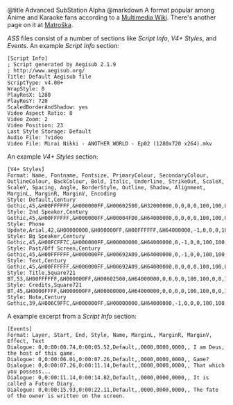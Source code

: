 @title		Advanced SubStation Alpha
@markdown
A format popular among Anime and Karaoke fans according to a
[Multimedia Wiki](https://wiki.multimedia.cx/index.php?title=SubStation_Alpha).
There's another page on it at
[Matro&scaron;ka](https://www.matroska.org/technical/subtitles.html#ssaass-subtitles).

*ASS* files consist of a number of sections like *Script Info*,
*V4+ Styles*, and *Events*. An example *Script Info* section:

~~~
[Script Info]
; Script generated by Aegisub 2.1.9
; http://www.aegisub.org/
Title: Default Aegisub file
ScriptType: v4.00+
WrapStyle: 0
PlayResX: 1280
PlayResY: 720
ScaledBorderAndShadow: yes
Video Aspect Ratio: 0
Video Zoom: 2
Video Position: 23
Last Style Storage: Default
Audio File: ?video
Video File: Mirai Nikki - ANOTHER WORLD - Ep02 (1280x720 x264).mkv

~~~
An example *V4+ Styles* section:

~~~
[V4+ Styles]
Format: Name, Fontname, Fontsize, PrimaryColour, SecondaryColour, OutlineColour, BackColour, Bold, Italic, Underline, StrikeOut, ScaleX, ScaleY, Spacing, Angle, BorderStyle, Outline, Shadow, Alignment, MarginL, MarginR, MarginV, Encoding
Style: Default,Century Gothic,45,&H00FFFFFF,&H000000FF,&H00602500,&H32000000,0,0,0,0,100,100,0,0,1,3.75,0,2,20,20,15,1
Style: 2nd Speaker,Century Gothic,45,&H00FFFFFF,&H000000FF,&H00004FD0,&H64000000,0,0,0,0,100,100,0,0,1,3.75,0,2,20,20,15,1
Style: Phone Update,Arial,42,&H00000000,&H000000FF,&H00FFFFFF,&H64000000,-1,0,0,0,100,100,0,0,1,3.75,0,7,20,20,15,1
Style: Bg Speaker,Century Gothic,45,&H00FCFF7C,&H000000FF,&H00000000,&H64000000,0,-1,0,0,100,100,0,0,1,3,3,8,20,20,15,1
Style: Past/Off Screen,Century Gothic,45,&H00FFFFFF,&H000000FF,&H00692A09,&H64000000,0,-1,0,0,100,100,0,0,1,3.75,0,2,20,20,15,1
Style: Text,Century Gothic,45,&H00FFFFFF,&H000000FF,&H00692A09,&H64000000,0,0,0,0,100,100,0,0,1,0,3.75,5,20,20,15,1
Style: Title,Square721 BT,53,&H00FFFFFF,&H000000FF,&H00602500,&H64000000,0,0,0,0,100,100,0,0,1,2.25,2.25,2,20,20,15,1
Style: Credits,Square721 BT,45,&H0000FFFF,&H000000FF,&H00000000,&H64000000,0,0,0,0,100,100,0,0,1,0,2.25,2,20,20,15,1
Style: Note,Century Gothic,39,&H006C9FFC,&H000000FF,&H00000000,&H64000000,-1,0,0,0,100,100,0,0,1,2.25,0,7,20,20,15,1

~~~
A example excerpt from a *Script Info* section:

~~~
[Events]
Format: Layer, Start, End, Style, Name, MarginL, MarginR, MarginV, Effect, Text
Dialogue: 0,0:00:00.74,0:00:05.52,Default,,0000,0000,0000,, I am Deus, the host of this game.
Dialogue: 0,0:00:06.01,0:00:07.26,Default,,0000,0000,0000,, Game?
Dialogue: 0,0:00:07.26,0:00:11.14,Default,,0000,0000,0000,, That which you possess...
Dialogue: 0,0:00:11.14,0:00:14.82,Default,,0000,0000,0000,, It is called a Future Diary.
Dialogue: 0,0:00:15.93,0:00:22.11,Default,,0000,0000,0000,, The fate of the owner is written on the screen.
~~~
